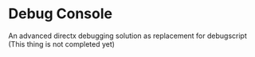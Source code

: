 Debug Console
============

An advanced directx debugging solution as replacement for debugscript
(This thing is not completed yet)
